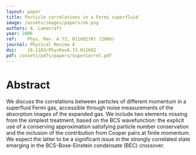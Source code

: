 ```yaml
---
layout: paper
title: Particle correlations in a Fermi superfluid
image: /assets/images/papers/nk.png
authors: A. Lamacraft
year: 2006
ref: 	Phys. Rev. A 73, 011602(R) (2006)
journal: Physical Review A
doi: 	10.1103/PhysRevA.73.011602
pdf: /assets/pdfs/papers/SuperCorrel.pdf
---
```


# Abstract

We discuss the correlations between particles of different momentum in a superfluid Fermi gas, accessible through noise measurements of the absorption images of the expanded gas. We include two elements missing from the simplest treatment, based on the BCS wavefunction: the explicit use of a conserving approximation satisfying particle number conservation and the inclusion of the contribution from Cooper pairs at finite momentum. We expect the latter to be a significant issue in the strongly correlated state emerging in the BCS-Bose-Einstein condensate (BEC) crossover.
